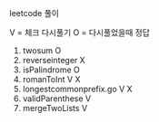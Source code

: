 leetcode 풀이

V = 체크 다시풀기
O = 다시풀었을때 정답

1. twosum O
2. reverseinteger X
3. isPalindrome O
4. romanToInt V X
5. longestcommonprefix.go V X
6. validParenthese V
7. mergeTwoLists V